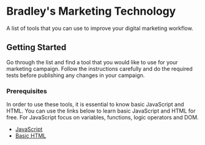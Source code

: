 # Bradley's Marketing Technology
A list of tools that you can use to improve your digital marketing workflow.

## Getting Started
Go through the list and find a tool that you would like to use for your marketing campaign. Follow the instructions carefully and do the required tests before publishing any changes in your campaign.

### Prerequisites
In order to use these tools, it is essential to know basic JavaScript and HTML. You can use the links below to learn basic JavaScript and HTML for free. For JavaScript focus on variables, functions, logic operators and DOM.
- [JavaScript](https://www.w3schools.com/js/default.asp)
- [Basic HTML](https://www.w3schools.com/html/html_basic.asp)

